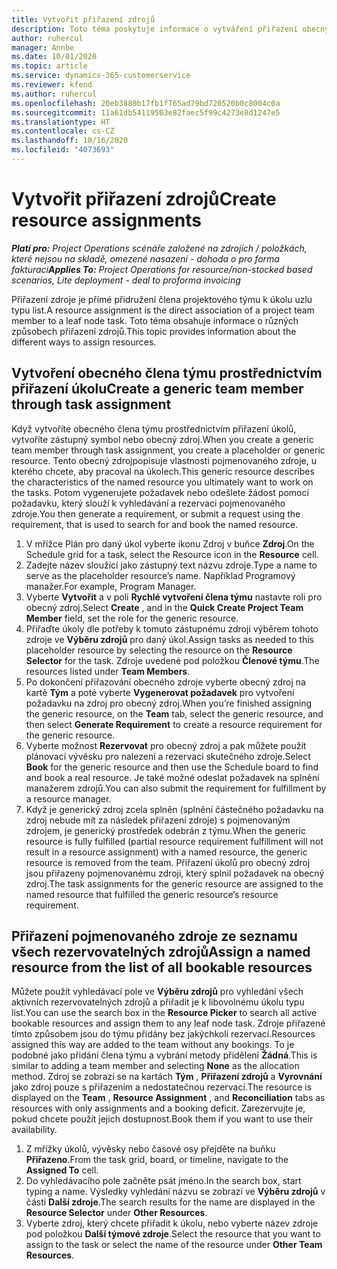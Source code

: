 ```yaml
---
title: Vytvořit přiřazení zdrojů
description: Toto téma poskytuje informace o vytváření přiřazení obecných a pojmenovaných zdrojů.
author: ruhercul
manager: Annbe
ms.date: 10/01/2020
ms.topic: article
ms.service: dynamics-365-customerservice
ms.reviewer: kfend
ms.author: ruhercul
ms.openlocfilehash: 20eb3880b17fb1f765ad79bd720520b0c8004c0a
ms.sourcegitcommit: 11a61db54119503e82faec5f99c4273e8d1247e5
ms.translationtype: HT
ms.contentlocale: cs-CZ
ms.lasthandoff: 10/16/2020
ms.locfileid: "4073693"
---
```

# <a name="create-resource-assignments"></a><span data-ttu-id="8d23f-103">Vytvořit přiřazení zdrojů</span><span class="sxs-lookup"><span data-stu-id="8d23f-103">Create resource assignments</span></span>

<span data-ttu-id="8d23f-104">_**Platí pro:** Project Operations scénáře založené na zdrojích / položkách, které nejsou na skladě, omezené nasazení - dohoda o pro forma fakturaci_</span><span class="sxs-lookup"><span data-stu-id="8d23f-104">_**Applies To:** Project Operations for resource/non-stocked based scenarios, Lite deployment - deal to proforma invoicing_</span></span>


<span data-ttu-id="8d23f-105">Přiřazení zdroje je přímé přidružení člena projektového týmu k úkolu uzlu typu list.</span><span class="sxs-lookup"><span data-stu-id="8d23f-105">A resource assignment is the direct association of a project team member to a leaf node task.</span></span> <span data-ttu-id="8d23f-106">Toto téma obsahuje informace o různých způsobech přiřazení zdrojů.</span><span class="sxs-lookup"><span data-stu-id="8d23f-106">This topic provides information about the different ways to assign resources.</span></span>

## <a name="create-a-generic-team-member-through-task-assignment"></a><span data-ttu-id="8d23f-107">Vytvoření obecného člena týmu prostřednictvím přiřazení úkolu</span><span class="sxs-lookup"><span data-stu-id="8d23f-107">Create a generic team member through task assignment</span></span>


<span data-ttu-id="8d23f-108">Když vytvoříte obecného člena týmu prostřednictvím přiřazení úkolů, vytvoříte zástupný symbol nebo obecný zdroj.</span><span class="sxs-lookup"><span data-stu-id="8d23f-108">When you create a generic team member through task assignment, you create a placeholder or generic resource.</span></span> <span data-ttu-id="8d23f-109">Tento obecný zdrojpopisuje vlastnosti pojmenovaného zdroje, u kterého chcete, aby pracoval na úkolech.</span><span class="sxs-lookup"><span data-stu-id="8d23f-109">This generic resource describes the characteristics of the named resource you ultimately want to work on the tasks.</span></span> <span data-ttu-id="8d23f-110">Potom vygenerujete požadavek nebo odešlete žádost pomocí požadavku, který slouží k vyhledávání a rezervaci pojmenovaného zdroje.</span><span class="sxs-lookup"><span data-stu-id="8d23f-110">You then generate a requirement, or submit a request using the requirement, that is used to search for and book the named resource.</span></span>

1. <span data-ttu-id="8d23f-111">V mřížce Plán pro daný úkol vyberte ikonu Zdroj v buňce **Zdroj**.</span><span class="sxs-lookup"><span data-stu-id="8d23f-111">On the Schedule grid for a task, select the Resource icon in the **Resource** cell.</span></span>
2. <span data-ttu-id="8d23f-112">Zadejte název sloužící jako zástupný text názvu zdroje.</span><span class="sxs-lookup"><span data-stu-id="8d23f-112">Type a name to serve as the placeholder resource’s name.</span></span> <span data-ttu-id="8d23f-113">Například Programový manažer.</span><span class="sxs-lookup"><span data-stu-id="8d23f-113">For example, Program Manager.</span></span>
3. <span data-ttu-id="8d23f-114">Vyberte **Vytvořit** a v poli **Rychlé vytvoření člena týmu** nastavte roli pro obecný zdroj.</span><span class="sxs-lookup"><span data-stu-id="8d23f-114">Select **Create** , and in the **Quick Create Project Team Member** field, set the role for the generic resource.</span></span>
4. <span data-ttu-id="8d23f-115">Přiřaďte úkoly dle potřeby k tomuto zástupnému zdroji výběrem tohoto zdroje ve **Výběru zdrojů** pro daný úkol.</span><span class="sxs-lookup"><span data-stu-id="8d23f-115">Assign tasks as needed to this placeholder resource by selecting the resource on the **Resource Selector** for the task.</span></span> <span data-ttu-id="8d23f-116">Zdroje uvedené pod položkou **Členové týmu**.</span><span class="sxs-lookup"><span data-stu-id="8d23f-116">The resources listed under **Team Members**.</span></span>
5. <span data-ttu-id="8d23f-117">Po dokončení přiřazování obecného zdroje vyberte obecný zdroj na kartě **Tým** a poté vyberte **Vygenerovat požadavek** pro vytvoření požadavku na zdroj pro obecný zdroj.</span><span class="sxs-lookup"><span data-stu-id="8d23f-117">When you’re finished assigning the generic resource, on the **Team** tab, select the generic resource, and then select **Generate Requirement** to create a resource requirement for the generic resource.</span></span>
6. <span data-ttu-id="8d23f-118">Vyberte možnost **Rezervovat** pro obecný zdroj a pak můžete použít plánovací vývěsku pro nalezení a rezervaci skutečného zdroje.</span><span class="sxs-lookup"><span data-stu-id="8d23f-118">Select **Book** for the generic resource and then use the Schedule board to find and book a real resource.</span></span> <span data-ttu-id="8d23f-119">Je také možné odeslat požadavek na splnění manažerem zdrojů.</span><span class="sxs-lookup"><span data-stu-id="8d23f-119">You can also submit the requirement for fulfillment by a resource manager.</span></span>
7. <span data-ttu-id="8d23f-120">Když je generický zdroj zcela splněn (splnění částečného požadavku na zdroj nebude mít za následek přiřazení zdroje) s pojmenovaným zdrojem, je generický prostředek odebrán z týmu.</span><span class="sxs-lookup"><span data-stu-id="8d23f-120">When the generic resource is fully fulfilled (partial resource requirement fulfillment will not result in a resource assignment) with a named resource, the generic resource is removed from the team.</span></span> <span data-ttu-id="8d23f-121">Přiřazení úkolů pro obecný zdroj jsou přiřazeny pojmenovanému zdroji, který splnil požadavek na obecný zdroj.</span><span class="sxs-lookup"><span data-stu-id="8d23f-121">The task assignments for the generic resource are assigned to the named resource that fulfilled the generic resource’s resource requirement.</span></span>

## <a name="assign-a-named-resource-from-the-list-of-all-bookable-resources"></a><span data-ttu-id="8d23f-122">Přiřazení pojmenovaného zdroje ze seznamu všech rezervovatelných zdrojů</span><span class="sxs-lookup"><span data-stu-id="8d23f-122">Assign a named resource from the list of all bookable resources</span></span>

<span data-ttu-id="8d23f-123">Můžete použít vyhledávací pole ve **Výběru zdrojů** pro vyhledání všech aktivních rezervovatelných zdrojů a přiřadit je k libovolnému úkolu typu list.</span><span class="sxs-lookup"><span data-stu-id="8d23f-123">You can use the search box in the **Resource Picker** to search all active bookable resources and assign them to any leaf node task.</span></span> <span data-ttu-id="8d23f-124">Zdroje přiřazené tímto způsobem jsou do týmu přidány bez jakýchkoli rezervací.</span><span class="sxs-lookup"><span data-stu-id="8d23f-124">Resources assigned this way are added to the team without any bookings.</span></span> <span data-ttu-id="8d23f-125">To je podobné jako přidání člena týmu a vybrání metody přidělení **Žádná**.</span><span class="sxs-lookup"><span data-stu-id="8d23f-125">This is similar to adding a team member and selecting **None** as the allocation method.</span></span> <span data-ttu-id="8d23f-126">Zdroj se zobrazí se na kartách **Tým** , **Přiřazení zdrojů** a **Vyrovnání** jako zdroj pouze s přiřazením a nedostatečnou rezervací.</span><span class="sxs-lookup"><span data-stu-id="8d23f-126">The resource is displayed on the **Team** , **Resource Assignment** , and **Reconciliation** tabs as resources with only assignments and a booking deficit.</span></span> <span data-ttu-id="8d23f-127">Zarezervujte je, pokud chcete použít jejich dostupnost.</span><span class="sxs-lookup"><span data-stu-id="8d23f-127">Book them if you want to use their availability.</span></span>

1. <span data-ttu-id="8d23f-128">Z mřížky úkolů, vývěsky nebo časové osy přejděte na buňku **Přiřazeno**.</span><span class="sxs-lookup"><span data-stu-id="8d23f-128">From the task grid, board, or timeline, navigate to the **Assigned To** cell.</span></span>
2. <span data-ttu-id="8d23f-129">Do vyhledávacího pole začněte psát jméno.</span><span class="sxs-lookup"><span data-stu-id="8d23f-129">In the search box, start typing a name.</span></span> <span data-ttu-id="8d23f-130">Výsledky vyhledání názvu se zobrazí ve **Výběru zdrojů** v části **Další zdroje**.</span><span class="sxs-lookup"><span data-stu-id="8d23f-130">The search results for the name are displayed in the **Resource Selector** under **Other Resources**.</span></span>
3. <span data-ttu-id="8d23f-131">Vyberte zdroj, který chcete přiřadit k úkolu, nebo vyberte název zdroje pod položkou **Další týmové zdroje**.</span><span class="sxs-lookup"><span data-stu-id="8d23f-131">Select the resource that you want to assign to the task or select the name of the resource under **Other Team Resources**.</span></span>

